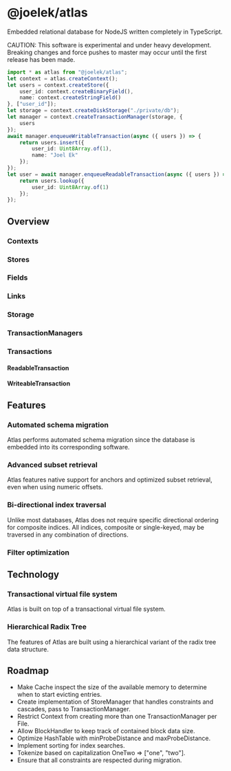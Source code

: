 # @joelek/atlas

Embedded relational database for NodeJS written completely in TypeScript.

CAUTION: This software is experimental and under heavy development. Breaking changes and force pushes to master may occur until the first release has been made.

```ts
import * as atlas from "@joelek/atlas";
let context = atlas.createContext();
let users = context.createStore({
	user_id: context.createBinaryField(),
	name: context.createStringField()
}, ["user_id"]);
let storage = context.createDiskStorage("./private/db");
let manager = context.createTransactionManager(storage, {
	users
});
await manager.enqueueWritableTransaction(async ({ users }) => {
	return users.insert({
		user_id: Uint8Array.of(1),
		name: "Joel Ek"
	});
});
let user = await manager.enqueueReadableTransaction(async ({ users }) => {
	return users.lookup({
		user_id: Uint8Array.of(1)
	});
});
```

## Overview

### Contexts

### Stores

### Fields

### Links

### Storage

### TransactionManagers

### Transactions

#### ReadableTransaction

#### WriteableTransaction









## Features

### Automated schema migration

Atlas performs automated schema migration since the database is embedded into its corresponding software.

###	Advanced subset retrieval

Atlas features native support for anchors and optimized subset retrieval, even when using numeric offsets.

### Bi-directional index traversal

Unlike most databases, Atlas does not require specific directional ordering for composite indices. All indices, composite or single-keyed, may be traversed in any combination of directions.

### Filter optimization

## Technology

### Transactional virtual file system

Atlas is built on top of a transactional virtual file system.

### Hierarchical Radix Tree

The features of Atlas are built using a hierarchical variant of the radix tree data structure.

## Roadmap

* Make Cache inspect the size of the available memory to determine when to start evicting entries.
* Create implementation of StoreManager that handles constraints and cascades, pass to TransactionManager.
* Restrict Context from creating more than one TransactionManager per File.
* Allow BlockHandler to keep track of contained block data size.
* Optimize HashTable with minProbeDistance and maxProbeDistance.
* Implement sorting for index searches.
* Tokenize based on capitalization OneTwo => ["one", "two"].
* Ensure that all constraints are respected during migration.

